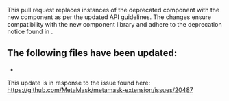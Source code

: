 This pull request replaces instances of the deprecated  component with the new  component as per the updated API guidelines. The changes ensure compatibility with the new component library and adhere to the deprecation notice found in .

The following files have been updated:
- 
- 

This update is in response to the issue found here: https://github.com/MetaMask/metamask-extension/issues/20487
